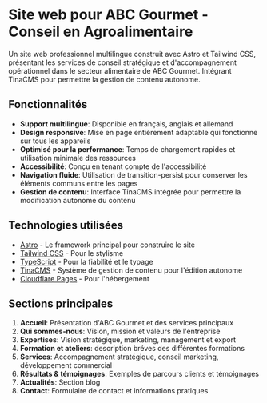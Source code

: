 # Site web pour ABC Gourmet - Conseil en Agroalimentaire

Un site web professionnel multilingue construit avec Astro et Tailwind CSS, présentant les services de conseil stratégique et d'accompagnement opérationnel dans le secteur alimentaire de ABC Gourmet. Intégrant TinaCMS pour permettre la gestion de contenu autonome.

## Fonctionnalités

- **Support multilingue**: Disponible en français, anglais et allemand
- **Design responsive**: Mise en page entièrement adaptable qui fonctionne sur tous les appareils
- **Optimisé pour la performance**: Temps de chargement rapides et utilisation minimale des ressources
- **Accessibilité**: Conçu en tenant compte de l'accessibilité
- **Navigation fluide**: Utilisation de transition-persist pour conserver les éléments communs entre les pages
- **Gestion de contenu**: Interface TinaCMS intégrée pour permettre la modification autonome du contenu

## Technologies utilisées

- [Astro](https://astro.build/) - Le framework principal pour construire le site
- [Tailwind CSS](https://tailwindcss.com/) - Pour le stylisme
- [TypeScript](https://www.typescriptlang.org/) - Pour la fiabilité et le typage
- [TinaCMS](https://tina.io/) - Système de gestion de contenu pour l'édition autonome
- [Cloudflare Pages](https://pages.cloudflare.com/) - Pour l'hébergement

## Sections principales

1. **Accueil**: Présentation d'ABC Gourmet et des services principaux
2. **Qui sommes-nous**: Vision, mission et valeurs de l'entreprise
3. **Expertises**: Vision stratégique, marketing, management et export
4. **Formation et ateliers**: description bréves des différentes formations
5. **Services**: Accompagnement stratégique, conseil marketing, développement commercial 
6. **Résultats & témoignages**: Exemples de parcours clients et témoignages
7. **Actualités**: Section blog
8. **Contact**: Formulaire de contact et informations pratiques